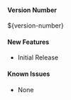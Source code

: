 #### Version Number
${version-number}

#### New Features
* Initial Release

#### Known Issues
* None
